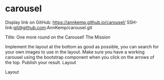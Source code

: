 # carousel
Display link on GitHub: https://annkemp.github.io/carousel/
SSH-link:git@github.com:AnnKemp/carousel.git

Title: One more round on the Carousel!
The Mission

Implement the layout at the bottom as good as possible, you can search for your own images to use in the layout. Make sure you have a working carousel using the bootstrap component when you click on the arrows of the top. Publish your result.
Layout

Layout
